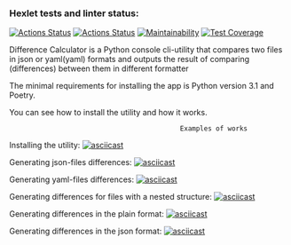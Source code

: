 ### Hexlet tests and linter status:
[![Actions Status](https://github.com/Andrey-Barinov/python-project-50/actions/workflows/hexlet-check.yml/badge.svg)](https://github.com/Andrey-Barinov/python-project-50/actions)
[![Actions Status](https://github.com/Andrey-Barinov/python-project-50/actions/workflows/pyci.yml/badge.svg)](https://github.com/Andrey-Barinov/python-project-50/actions)
[![Maintainability](https://api.codeclimate.com/v1/badges/e560c5cf20c2959f3e7b/maintainability)](https://codeclimate.com/github/Andrey-Barinov/python-project-50/maintainability)
[![Test Coverage](https://api.codeclimate.com/v1/badges/e560c5cf20c2959f3e7b/test_coverage)](https://codeclimate.com/github/Andrey-Barinov/python-project-50/test_coverage)

Difference Calculator is a Python console cli-utility that compares two files in json or yaml(yaml) formats 
and outputs the result of comparing (differences) between them in different formatter

The minimal requirements for installing the app is Python version 3.1 and Poetry.

You can see how to install the utility and how it works.


                                               Examples of works
Installing the utility:
[![asciicast](https://asciinema.org/a/SZ4WMZvKOoeLNIatqKi70muyF.svg)](https://asciinema.org/a/SZ4WMZvKOoeLNIatqKi70muyF)
                                          
Generating json-files differences:
[![asciicast](https://asciinema.org/a/LnwkcRVTfoS43RbEOqhAnozIp.svg)](https://asciinema.org/a/LnwkcRVTfoS43RbEOqhAnozIp)

Generating yaml-files differences:
[![asciicast](https://asciinema.org/a/ohcbHOXT2WhCGIAQAWwtyLdzW.svg)](https://asciinema.org/a/ohcbHOXT2WhCGIAQAWwtyLdzW)

Generating differences for files with a nested structure:
[![asciicast](https://asciinema.org/a/LfbS4z5jPVR5kEwyYDM2jgGTt.svg)](https://asciinema.org/a/LfbS4z5jPVR5kEwyYDM2jgGTt)

Generating differences in the plain format:
[![asciicast](https://asciinema.org/a/TVsU1itYrd9SYIWPHs1xJtjzi.svg)](https://asciinema.org/a/TVsU1itYrd9SYIWPHs1xJtjzi)

Generating differences in the json format:
[![asciicast](https://asciinema.org/a/wrray8RuTYwH3VLRXzQdb3Xt9.svg)](https://asciinema.org/a/wrray8RuTYwH3VLRXzQdb3Xt9)
